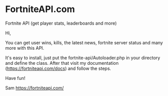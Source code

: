 # FortniteAPI.com
Fortnite API (get player stats, leaderboards and more)

Hi,

You can get user wins, kills, the latest news, fortnite server status and many more with this API.

It's easy to install, just put the fortnite-api/Autoloader.php in your directory and define the class. After that visit my documentation (https://fortniteapi.com/docs) and follow the steps.

Have fun!

Sam
https://fortniteapi.com/
